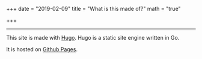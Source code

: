 +++
date = "2019-02-09"
title = "What is this made of?"
math = "true"

+++

---

This site is made with [Hugo](http://gohugo.io/). Hugo is a static site engine written in Go.

It is hosted on [Github Pages](https://pages.github.com/).